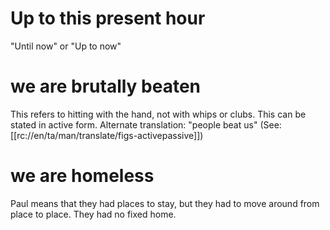 # Up to this present hour

"Until now" or "Up to now"

# we are brutally beaten

This refers to hitting with the hand, not with whips or clubs. This can be stated in active form. Alternate translation: "people beat us" (See: [[rc://en/ta/man/translate/figs-activepassive]])

# we are homeless

Paul means that they had places to stay, but they had to move around from place to place. They had no fixed home.

